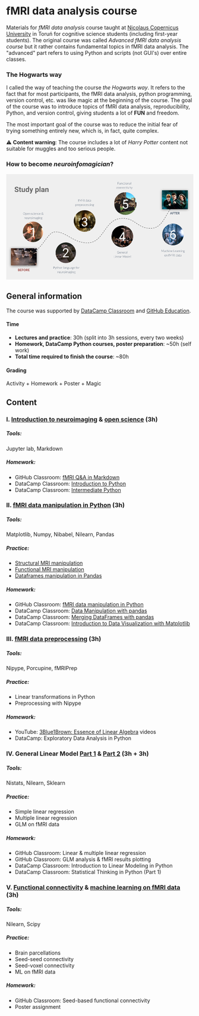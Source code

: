 # fMRI data analysis course

Materials for *fMRI data analysis* course taught at [Nicolaus Copernicus University](https://www.umk.pl/en/) in Toruń
for cognitive science students (including first-year students). The original course was called 
*Advanced fMRI data analysis course* but it rather contains fundamental topics in fMRI 
data analysis. The "advanced" part refers to using Python and scripts (not GUI's) 
over entire classes.

### The Hogwarts way 
I called the way of teaching the course *the Hogwarts way*. It refers to the fact 
that for most participants, the fMRI data analysis, python programming, version control, etc. was like magic at the beginning of the course.
The goal of the course was to introduce topics of fMRI data analysis, reproducibility, 
Python, and version control, giving students a lot of **FUN**  and freedom. 
 

The most important goal of the course was to reduce the initial fear of trying something 
entirely new, which is, in fact, quite complex. 


:warning: **Content warning**:
The course includes a lot of *Harry Potter* content not suitable for muggles 
and too serious people.

### How to become *neuroinfomagician*?

![](images/fMRIDA_study_plan.png)


## General information

The course was supported by [DataCamp Classroom](datacamp.com/groups/education) and 
[GitHub Education](https://education.github.com/). 


#### Time
- **Lectures and practice**: 30h (split into 3h sessions, every two weeks)
- **Homework, DataCamp Python courses, poster preparation**: ~50h (self work)
- **Total time required to finish the course**: ~80h

#### Grading 
Activity + Homework + Poster + Magic



## Content

### I. [Introduction to neuroimaging](https://github.com/fMRIAnalysisCourse/fmri-analysis-course/blob/master/00-introduction/00-fMRIDA_06-03-2019.pdf) & [open science](https://github.com/fMRIAnalysisCourse/fmri-analysis-course/blob/master/01-reproducible_neuroimaging/01-fMRIDA_06-03-2019.pdf) (3h)

##### Tools:
Jupyter lab, Markdown

##### Homework:
- GitHub Classroom: [fMRI Q&A in Markdown](https://github.com/fMRIAnalysisCourse/01-homework/blob/master/01-fMRIDA_homework.ipynb)
- DataCamp Classroom: [Introduction to Python](https://learn.datacamp.com/courses/intro-to-python-for-data-science)
- DataCamp Classroom: [Intermediate Python](https://learn.datacamp.com/courses/intermediate-python)

### II. [fMRI data manipulation in Python](https://github.com/fMRIAnalysisCourse/fmri-analysis-course/blob/master/02-fmri_data_manipulation_in_python/fMRIDA_27-03-2020.pdf) (3h)

##### Tools: 
Matplotlib, Numpy, Nibabel, Nilearn, Pandas

##### Practice:
- [Structural MRI manipulation](https://github.com/fMRIAnalysisCourse/fmri-analysis-course/blob/master/02-fmri_data_manipulation_in_python/00-structural_mri_manipulation_solution.ipynb)
- [Functional MRI manipulation](https://github.com/fMRIAnalysisCourse/fmri-analysis-course/blob/master/02-fmri_data_manipulation_in_python/01-functional_mri_manipulation_solution.ipynb)
- [Dataframes manipulation in Pandas](https://github.com/fMRIAnalysisCourse/fmri-analysis-course/blob/master/02-fmri_data_manipulation_in_python/02-data_frames_manipulation_solution.ipynb)

##### Homework:
- GitHub Classroom: [fMRI data manipulation in Python](https://github.com/fMRIAnalysisCourse/02-homework)
- DataCamp Classroom: [Data Manipulation with pandas](https://learn.datacamp.com/courses/data-manipulation-with-pandas)
- DataCamp Classroom: [Merging DataFrames with pandas](https://learn.datacamp.com/courses/merging-dataframes-with-pandas)
- DataCamp Classroom: [Introduction to Data Visualization with Matplotlib](https://learn.datacamp.com/courses/introduction-to-data-visualization-with-matplotlib)

### III. [fMRI data preprocessing](https://github.com/fMRIAnalysisCourse/fmri-analysis-course/blob/master/03-fmri_data_preprocessing/fMRIDA_10-04-2020_%233.pdf) (3h)
##### Tools: 
Nipype, Porcupine, fMRIPrep

##### Practice:
- Linear transformations in Python
- Preprocessing with Nipype

##### Homework:
- YouTube: [3Blue1Brown: Essence of Linear Algebra](https://www.youtube.com/watch?v=fNk_zzaMoSs&list=PLZHQObOWTQDPD3MizzM2xVFitgF8hE_ab) videos
- DataCamp: Exploratory Data Analysis in Python

### IV. General Linear Model [Part 1](https://github.com/fMRIAnalysisCourse/fmri-analysis-course/blob/master/04-general_linear_model/fMRIDA_24-04-2020_%234.pdf) & [Part 2](https://github.com/fMRIAnalysisCourse/fmri-analysis-course/blob/master/04-general_linear_model/fMRIDA_08-05-2020_%235.pdf) (3h + 3h)

##### Tools: 
Nistats, Nilearn, Sklearn

##### Practice: 
- Simple linear regression
- Multiple linear regression
- GLM on fMRI data

##### Homework:
- GitHub Classroom: Linear & multiple linear regression
- GitHub Classroom: GLM analysis & fMRI results plotting
- DataCamp Classroom: Introduction to Linear Modeling in Python
- DataCamp Classroom: Statistical Thinking in Python (Part 1)

### V. [Functional connectivity](https://github.com/fMRIAnalysisCourse/fmri-analysis-course/blob/master/05-functional_connectivity/fMRIDA_05-06-2020_%236.pdf) & [machine learning on fMRI data ](https://github.com/fMRIAnalysisCourse/fmri-analysis-course/blob/master/06-machine_learning/fMRIDA_05-06-2020_%237.pdf) (3h) 
##### Tools: 
Nilearn, Scipy

##### Practice:
- Brain parcellations
- Seed-seed connectivity
- Seed-voxel connectivity
- ML on fMRI data 

##### Homework: 
- GitHub Classroom: Seed-based functional connectivity
- Poster assignment 